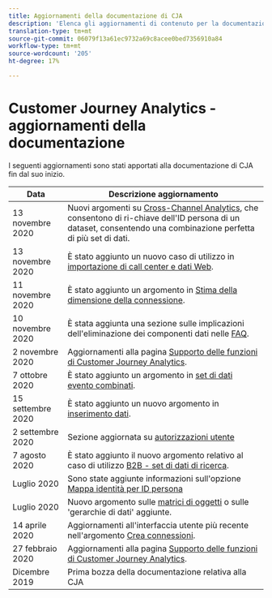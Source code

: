 ```yaml
---
title: Aggiornamenti della documentazione di CJA
description: 'Elenca gli aggiornamenti di contenuto per la documentazione di Customer Journey Analytics impostati a partire da dicembre 2019. '
translation-type: tm+mt
source-git-commit: 06079f13a61ec9732a69c8acee0bed7356910a84
workflow-type: tm+mt
source-wordcount: '205'
ht-degree: 17%

---
```



# Customer Journey Analytics - aggiornamenti della documentazione

I seguenti aggiornamenti sono stati apportati alla documentazione di CJA fin dal suo inizio.

| Data | Descrizione aggiornamento |
| --- | --- |
| 13 novembre 2020 | Nuovi argomenti su [Cross-Channel Analytics](/help/connections/cca/overview.md), che consentono di ri-chiave dell&#39;ID persona di un dataset, consentendo una combinazione perfetta di più set di dati. |
| 13 novembre 2020 | È stato aggiunto un nuovo caso di utilizzo in [importazione di call center e dati Web](/help/use-cases/call-center.md). |
| 11 novembre 2020 | È stato aggiunto un argomento in [Stima della dimensione della connessione](/help/connections/estimate-connection-size.md). |
| 10 novembre 2020 | È stata aggiunta una sezione sulle implicazioni dell&#39;eliminazione dei componenti dati nelle [FAQ](/help/getting-started/cja-faq.md). |
| 2 novembre 2020 | Aggiornamenti alla pagina [Supporto delle funzioni di Customer Journey Analytics](/help/getting-started/cja-aa.md). |
| 7 ottobre 2020 | È stato aggiunto un argomento in [set di dati evento combinati](/help/connections/combined-dataset.md). |
| 15 settembre 2020 | È stato aggiunto un nuovo argomento in [inserimento dati](/help/use-cases/data-ingestion.md). |
| 2 settembre 2020 | Sezione aggiornata su [autorizzazioni utente](https://docs.adobe.com/content/help/it-IT/analytics-platform/using/cja-overview/cja-overview.html#user-access-permissions) |
| 7 agosto 2020 | È stato aggiunto il nuovo argomento relativo al caso di utilizzo [B2B - set di dati di ricerca](/help/use-cases/b2b.md). |
| Luglio 2020 | Sono state aggiunte informazioni sull&#39;opzione [Mappa identità per ID persona](https://docs.adobe.com/content/help/it-IT/analytics-platform/using/cja-connections/create-connection.html#use-identity-map-as-a-person-id) |
| Luglio 2020 | Nuovo argomento sulle [matrici di oggetti](/help/use-cases/object-arrays.md) o sulle &#39;gerarchie di dati&#39; aggiunte. |
| 14 aprile 2020 | Aggiornamenti all&#39;interfaccia utente più recente nell&#39;argomento [Crea connessioni](/help/connections/create-connection.md). |
| 27 febbraio 2020 | Aggiornamenti alla pagina [Supporto delle funzioni di Customer Journey Analytics](/help/getting-started/cja-aa.md). |
| Dicembre 2019 | Prima bozza della documentazione relativa alla CJA |
